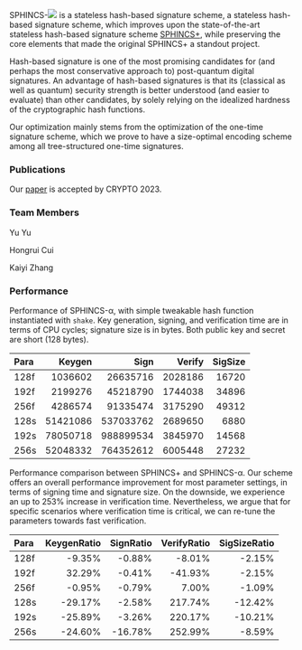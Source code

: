 SPHINCS-<img src="https://render.githubusercontent.com/render/math?math=\alpha"> is a stateless hash-based signature scheme, a stateless hash-based signature scheme, which improves upon the state-of-the-art stateless hash-based signature scheme [SPHINCS+](https://sphincs.org/index.html), while preserving the core elements that made the original SPHINCS+ a standout project. 


Hash-based signature is one of the most promising candidates for (and perhaps the most conservative approach to) post-quantum digital signatures. An advantage of hash-based signatures is that its (classical as well as quantum) security strength is better understood (and easier to evaluate) than other candidates, by solely relying on the idealized hardness of the cryptographic hash functions.

Our optimization mainly stems from the optimization of the one-time signature scheme, which we prove to have a size-optimal encoding scheme among all tree-structured one-time signatures.

### Publications

Our [paper](https://eprint.iacr.org/2023/850) is accepted by CRYPTO 2023.


### Team Members

Yu Yu

Hongrui Cui

Kaiyi Zhang

### Performance

Performance of SPHINCS-α, with simple tweakable hash function instantiated with ``shake``. Key generation, signing, and verification time are in terms of CPU cycles; signature size is in bytes. Both public key and secret are short (128 bytes).

| Para |   Keygen   |     Sign    |   Verify  | SigSize |
|:-----|-----------:|------------:|----------:|--------:|
| 128f |  1036602   |  26635716   |  2028186  |  16720  |
| 192f |  2199276   |  45218790   |  1744038  |  34896  |
| 256f |  4286574   |  91335474   |  3175290  |  49312  |
| 128s | 51421086   | 537033762   |  2689650  |   6880  |
| 192s | 78050718   | 988899534   |  3845970  |  14568  |
| 256s | 52048332   | 764352612   |  6005448  |  27232  |



Performance comparison between SPHINCS+ and SPHINCS-α. Our scheme offers an overall performance improvement for most parameter settings, in terms of signing time and signature size. On the downside, we experience an up to 253% increase in verification time. Nevertheless, we argue that for specific scenarios where verification time is critical, we can re-tune the parameters towards fast verification.

| Para | KeygenRatio | SignRatio | VerifyRatio | SigSizeRatio |
|:-----|------------:|----------:|------------:|-------------:|
| 128f |  -9.35%     | -0.88%    | -8.01%      | -2.15%       |
| 192f |   32.29%    |  -0.41%   | -41.93%     | -2.15%       |
| 256f |  -0.95%     | -0.79%    | 7.00%       | -1.09%       |
| 128s |  -29.17%    | -2.58%    | 217.74%     | -12.42%      |
| 192s |  -25.89%    | -3.26%    | 220.17%     | -10.21%      |
| 256s |  -24.60%    | -16.78%   | 252.99%     | -8.59%       |
